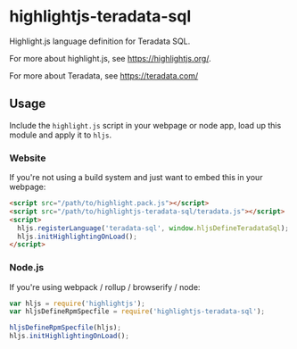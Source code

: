 # highlightjs-teradata-sql
Highlight.js language definition for Teradata SQL.

For more about highlight.js, see https://highlightjs.org/.

For more about Teradata, see https://teradata.com/

## Usage

Include the `highlight.js` script in your webpage or node app, load up this module and apply it to `hljs`.

### Website
If you're not using a build system and just want to embed this in your webpage:

```html
<script src="/path/to/highlight.pack.js"></script>
<script src="/path/to/highlightjs-teradata-sql/teradata.js"></script>
<script>
  hljs.registerLanguage('teradata-sql', window.hljsDefineTeradataSql);
  hljs.initHighlightingOnLoad();
</script>
```

### Node.js
If you're using webpack / rollup / browserify / node:

```javascript
var hljs = require('highlightjs');
var hljsDefineRpmSpecfile = require('highlightjs-teradata-sql');

hljsDefineRpmSpecfile(hljs);
hljs.initHighlightingOnLoad();
```
